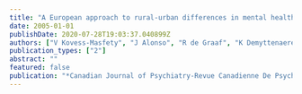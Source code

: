 ```yaml
---
title: "A European approach to rural-urban differences in mental health: The ESEMeD 2000 comparative study"
date: 2005-01-01
publishDate: 2020-07-28T19:03:37.040899Z
authors: ["V Kovess-Masfety", "J Alonso", "R de Graaf", "K Demyttenaere", "ESEMeD 2000 Investigators"]
publication_types: ["2"]
abstract: ""
featured: false
publication: "*Canadian Journal of Psychiatry-Revue Canadienne De Psychiatrie*"
---
```


